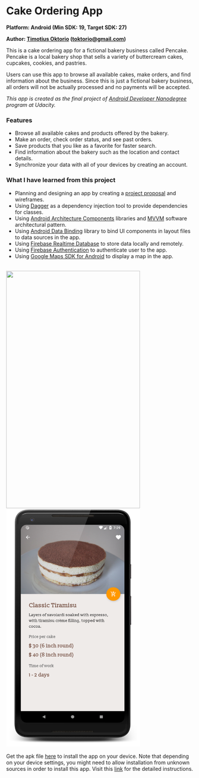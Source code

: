 # Cake Ordering App

**Platform: Android (Min SDK: 19, Target SDK: 27)**

**Author: [Timotius Oktorio](https://ca.linkedin.com/in/timotiusoktorio "LinkedIn Profile") (toktorio@gmail.com)**

This is a cake ordering app for a fictional bakery business called Pencake. Pencake is a local bakery shop that sells a variety of buttercream cakes, cupcakes, cookies, and pastries.

Users can use this app to browse all available cakes, make orders, and find information about the business. Since this is just a fictional bakery business, all orders will not be actually processed and no payments will be accepted. 

*This app is created as the final project of [Android Developer Nanodegree](https://www.udacity.com/course/android-developer-nanodegree-by-google--nd801) program at Udacity.*

### Features
- Browse all available cakes and products offered by the bakery.
- Make an order, check order status, and see past orders.
- Save products that you like as a favorite for faster search.
- Find information about the bakery such as the location and contact details.
- Synchronize your data with all of your devices by creating an account.

### What I have learned from this project
- Planning and designing an app by creating a [project proposal](https://docs.google.com/document/d/1TD7zecP-zy1By4kKYzhgaODuWo82AX75aho6cWg37x8/edit?usp=sharing) and wireframes.
- Using [Dagger](https://google.github.io/dagger/) as a dependency injection tool to provide dependencies for classes.
- Using [Android Architecture Components](https://developer.android.com/topic/libraries/architecture/) libraries and [MVVM](https://en.wikipedia.org/wiki/Model%E2%80%93view%E2%80%93viewmodel) software architectural pattern.
- Using [Android Data Binding](https://developer.android.com/topic/libraries/data-binding/) library to bind UI components in layout files to data sources in the app.
- Using [Firebase Realtime Database](https://firebase.google.com/docs/database/) to store data locally and remotely.
- Using [Firebase Authentication](https://firebase.google.com/docs/auth/) to authenticate user to the app.
- Using [Google Maps SDK for Android](https://developers.google.com/maps/documentation/android-sdk/intro) to display a map in the app.

<br><img src="screenshots/screenshot_1.png" width="360" height="640" /> <img src="screenshots/screenshot_2.png" width="360" height="640" />

Get the apk file [here](https://github.com/toktorio/Cake-Ordering-App/blob/master/app/release/cake-ordering-app.apk?raw=true) to install the app on your device. Note that depending on your device settings, you might need to allow installation from unknown sources in order to install this app. Visit this [link](https://www.androidcentral.com/unknown-sources) for the detailed instructions.